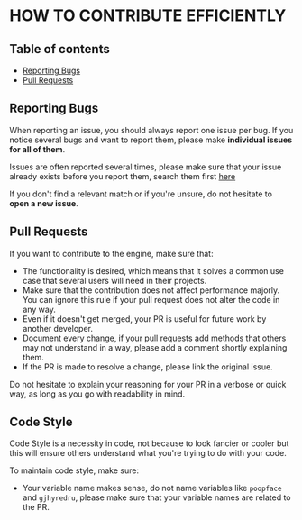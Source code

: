 # HOW TO CONTRIBUTE EFFICIENTLY

## Table of contents

- [Reporting Bugs](#reporting-bugs)
- [Pull Requests](#pull-requests)

## Reporting Bugs

When reporting an issue, you should always report one issue per bug. If you notice several
bugs and want to report them, please make **individual issues for all of them**.

Issues are often reported several times, please make sure that your issue already exists
before you report them, search them first [here](https://github.com/EyeDaleHim/Crow-Engine/issues)

If you don't find a relevant match or if you're unsure, do not hesitate to **open a new issue**.

## Pull Requests

If you want to contribute to the engine, make sure that:

- The functionality is desired, which means that it solves a common use case that several users
will need in their projects.
- Make sure that the contribution does not affect performance majorly. You can ignore this rule if
your pull request does not alter the code in any way.
- Even if it doesn't get merged, your PR is useful for future work by another developer.
- Document every change, if your pull requests add methods that others may not understand in a way,
please add a comment shortly explaining them.
- If the PR is made to resolve a change, please link the original issue.

Do not hesitate to explain your reasoning for your PR in a verbose or quick way, as long as you go with
readability in mind.

## Code Style

Code Style is a necessity in code, not because to look fancier or cooler but this will ensure others
understand what you're trying to do with your code.

To maintain code style, make sure:

- Your variable name makes sense, do not name variables like `poopface` and `gjhyredru`, please make sure that
your variable names are related to the PR.